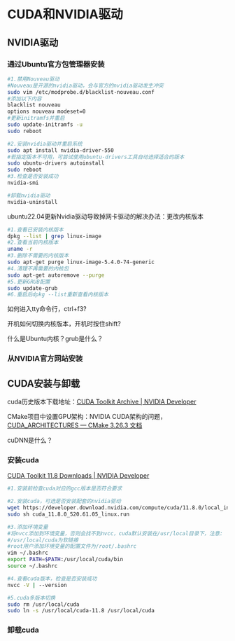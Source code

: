 

# CUDA和NVIDIA驱动

## NVIDIA驱动

### 通过Ubuntu官方包管理器安装

```bash
#1.禁用Nouveau驱动
#Nouveau是开源的nvidia驱动，会与官方的nvidia驱动发生冲突
sudo vim /etc/modprobe.d/blacklist-nouveau.conf
#添加以下内容
blacklist nouveau
options nouveau modeset=0
#更新initramfs并重启
sudo update-initramfs -u
sudo reboot

#2.安装nvidia驱动并重启系统
sudo apt install nvidia-driver-550
#若指定版本不可用，可尝试使用ubuntu-drivers工具自动选择适合的版本
sudo ubuntu-drivers autoinstall
sudo reboot
#3.检查是否安装成功
nvidia-smi

#卸载nvidia驱动
nvidia-uninstall
```

ubuntu22.04更新Nvidia驱动导致掉网卡驱动的解决办法：更改内核版本

```bash
#1.查看已安装内核版本
dpkg --list | grep linux-image
#2.查看当前内核版本
uname -r
#3.删除不需要的内核版本
sudo apt-get purge linux-image-5.4.0-74-generic
#4.清理不再需要的内核包
sudo apt-get autoremove --purge
#5.更新GRUB配置
sudo update-grub
#6.重启后dpkg --list重新查看内核版本
```

如何进入tty命令行，ctrl+f3?

开机如何切换内核版本，开机时按住shift?

什么是Ubuntu内核？grub是什么？

### 从NVIDIA官方网站安装

## CUDA安装与卸载

cuda历史版本下载地址：[CUDA Toolkit Archive | NVIDIA Developer](https://developer.nvidia.com/cuda-toolkit-archive)

CMake项目中设置GPU架构：NVIDIA CUDA架构的问题，[CUDA_ARCHITECTURES — CMake 3.26.3 文档](https://cmake.org/cmake/help/latest/prop_tgt/CUDA_ARCHITECTURES.html)

cuDNN是什么？

### 安装cuda

[CUDA Toolkit 11.8 Downloads | NVIDIA Developer](https://developer.nvidia.com/cuda-11-8-0-download-archive?target_os=Linux&target_arch=x86_64&Distribution=Ubuntu&target_version=18.04&target_type=runfile_local)

```bash
#1.安装前检查cuda对应的gcc版本是否符合要求

#2.安装cuda，可选是否安装配套的nvidia驱动
wget https://developer.download.nvidia.com/compute/cuda/11.8.0/local_installers/cuda_11.8.0_520.61.05_linux.run
sudo sh cuda_11.8.0_520.61.05_linux.run

#3.添加环境变量
#将nvcc添加到环境变量，否则会找不到nvcc，cuda默认安装在/usr/local目录下，注意:
#/usr/local/cuda为软链接
#root用户添加环境变量的配置文件为/root/.bashrc
vim ~/.bashrc
export PATH=$PATH:/usr/local/cuda/bin
source ~/.bashrc

#4.查看cuda版本，检查是否安装成功
nvcc -V | --version

#5.cuda多版本切换
sudo rm /usr/local/cuda
sudo ln -s /usr/local/cuda-11.8 /usr/local/cuda
```

### 卸载cuda

